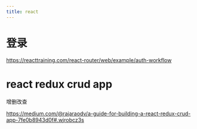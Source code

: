```yaml
---
title: react
---
```



# 登录

https://reacttraining.com/react-router/web/example/auth-workflow

# react redux crud app

增删改查

https://medium.com/@rajaraodv/a-guide-for-building-a-react-redux-crud-app-7fe0b8943d0f#.wjrobcz3s